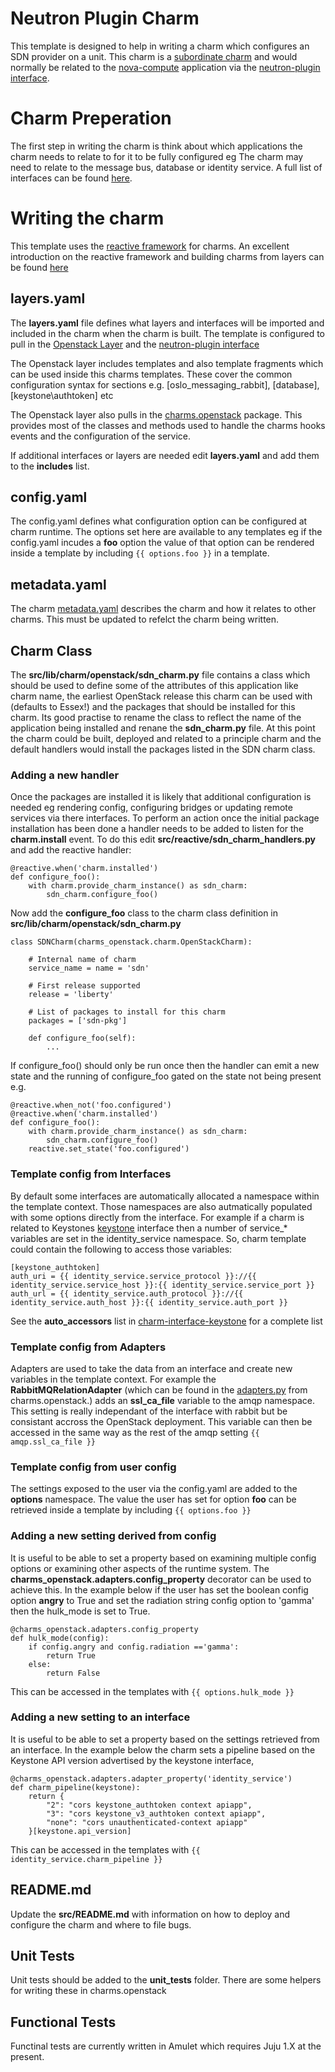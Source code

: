 # Neutron Plugin Charm

This template is designed to help in writing a charm which configures an
SDN provider on a unit. This charm is a
[subordinate charm](https://jujucharms.com/docs/2.0/authors-subordinate-services)
and would normally be related to the
[nova-compute](https://github.com/openstack/charm-nova-compute) application via
the
[neutron-plugin interface](https://github.com/openstack/charm-interface-neutron-plugin).

# Charm Preperation

The first step in writing the charm is think about which applications the charm
needs to relate to for it to be fully configured eg The charm may need to 
relate to the message bus, database or identity service. A full list of
interfaces can be found [here](http://interfaces.juju.solutions/).

# Writing the charm

This template uses the [reactive framework](https://pythonhosted.org/charms.reactive/)
for charms. An excellent introduction on the reactive framework and building
charms from layers can be found
[here](https://jujucharms.com/docs/devel/authors-charm-building)

## layers.yaml

The **layers.yaml** file defines what layers and interfaces will be imported
and included in the charm when the charm is built. The template is configured
to pull in the [Openstack Layer](https://github.com/openstack/charm-layer-openstack)
and the [neutron-plugin interface](https://github.com/openstack/charm-interface-neutron-plugin)

The Openstack layer includes templates and also template fragments which can
be used inside this charms templates. These cover the common configuration
syntax for  sections e.g. [oslo\_messaging\_rabbit], [database],
[keystone\authtoken] etc

The Openstack layer also pulls in the
[charms.openstack](https://github.com/openstack/charms.openstack) package. This
provides most of the classes and methods used to handle the charms hooks events
and the configuration of the service.

If additional interfaces or layers are needed edit **layers.yaml** and add them
to the **includes** list. 

## config.yaml

The config.yaml defines what configuration option can be configured at charm
runtime. The options set here are available to any templates eg if the
config.yaml incudes a **foo** option the value of that option can be rendered
inside a template by including ``{{ options.foo }}`` in a template.

## metadata.yaml

The charm
[metadata.yaml](https://jujucharms.com/docs/2.0/authors-charm-metadata)
describes the charm and how it relates to other charms. This must be updated to
refelct the charm being written. 

## Charm Class

The **src/lib/charm/openstack/sdn\_charm.py** file contains a class which
should be used to define some of the attributes of this application like charm
name, the earliest OpenStack release this charm can be used with (defaults to
Essex!) and the packages that should be installed for this charm. Its good
practise to rename the class to reflect the name of the application being
installed and renane the **sdn\_charm.py** file. At this point
the charm could be built, deployed and related to a principle charm and the
default handlers would install the packages listed in the SDN charm class.

### Adding a new handler

Once the packages are installed it is likely that additional configuration is
needed eg rendering config, configuring bridges or updating remote services via
there interfaces. To perform an action once the initial package installation
has been done a handler needs to be added to listen for the **charm.install**
event. To do this edit **src/reactive/sdn_charm_handlers.py** and add the
reactive handler:

```
@reactive.when('charm.installed')                                               
def configure_foo():                                           
    with charm.provide_charm_instance() as sdn_charm:                       
        sdn_charm.configure_foo()                          
```

Now add the **configure\_foo** class to the charm class definition in
**src/lib/charm/openstack/sdn\_charm.py**

```
class SDNCharm(charms_openstack.charm.OpenStackCharm):                          
                                                                                
    # Internal name of charm                                                    
    service_name = name = 'sdn'                                                 
                                                                                
    # First release supported                                                   
    release = 'liberty'                                                         
                                                                                
    # List of packages to install for this charm                                
    packages = ['sdn-pkg'] 

    def configure_foo(self):
        ...

```

If configure\_foo() should only be run once then the handler can emit a new
state and the running of configure\_foo gated on the state not being present
e.g.


```
@reactive.when_not('foo.configured')                                               
@reactive.when('charm.installed')                                               
def configure_foo():                                           
    with charm.provide_charm_instance() as sdn_charm:                       
        sdn_charm.configure_foo()                          
    reactive.set_state('foo.configured')                                              
```

### Template config from Interfaces

By default some interfaces are automatically allocated a namespace within the
template context. Those namespaces are also autmatically populated with some
options directly from the interface. For example if a charm is related to
Keystones 
[keystone](https://github.com/openstack/charm-interface-keystone)
interface then a number of service\_\* variables are set in the
identity\_service namespace. So, charm template could contain the following to
access those variables:

```
[keystone_authtoken]
auth_uri = {{ identity_service.service_protocol }}://{{ identity_service.service_host }}:{{ identity_service.service_port }}
auth_url = {{ identity_service.auth_protocol }}://{{ identity_service.auth_host }}:{{ identity_service.auth_port }}
```

See the **auto\_accessors** list in
[charm-interface-keystone](https://github.com/openstack/charm-interface-keystone/blob/master/requires.py)
for a complete list

### Template config from Adapters

Adapters are used to take the data from an interface and create new variables
in the template context. For example the **RabbitMQRelationAdapter** (which can
be found in the
[adapters.py](https://github.com/openstack/charms.openstack/blob/master/charms_openstack/adapters.py)
from charms.openstack.) adds an **ssl\_ca\_file** variable to the amqp
namespace. This setting is really independant of the interface with rabbit but
be consistant accross the OpenStack deployment. This variable can then be
accessed in the same way as the rest of the amqp setting ```{{ amqp.ssl_ca_file }}```

### Template config from user config

The settings exposed to the user via the config.yaml are added to the
**options** namespace.  The value the user has set for option  **foo** can be
retrieved inside a template by including ``{{ options.foo }}``

### Adding a new setting derived from config

It is useful to be able to set a property based on examining multiple config
options or examining other aspects of the runtime system. The
**charms_openstack.adapters.config_property** decorator can be used to achieve
this. In the example below if the user has set the boolean config option
**angry** to True and set the radiation string config option to 'gamma' then
the hulk_mode is set to True.

```
@charms_openstack.adapters.config_property
def hulk_mode(config):
    if config.angry and config.radiation =='gamma':
        return True
    else:
        return False
```

This can be accessed in the templates with ```{{ options.hulk_mode }}```

### Adding a new setting to an interface

It is useful to be able to set a property based on the settings retrieved from
an interface. In the example below the charm sets a pipeline based on the 
Keystone API version advertised by the keystone interface,

```
@charms_openstack.adapters.adapter_property('identity_service')
def charm_pipeline(keystone):
    return {
        "2": "cors keystone_authtoken context apiapp",
        "3": "cors keystone_v3_authtoken context apiapp",
        "none": "cors unauthenticated-context apiapp"
    }[keystone.api_version]
```

This can be accessed in the templates with ```{{ identity_service.charm_pipeline }}```

## README.md

Update the **src/README.md** with information on how to deploy and configure
the charm and where to file bugs.

## Unit Tests

Unit tests should be added to the **unit_tests** folder. There are some helpers
for writing these in charms.openstack

## Functional Tests

Functinal tests are currently written in Amulet which requires Juju 1.X at the
present.
